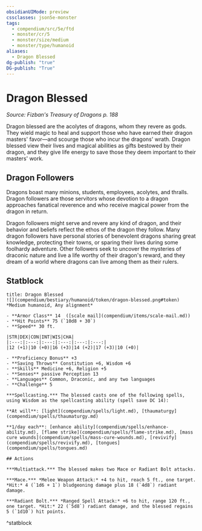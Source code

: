 ```yaml
---
obsidianUIMode: preview
cssclasses: json5e-monster
tags:
  - compendium/src/5e/ftd
  - monster/cr/5
  - monster/size/medium
  - monster/type/humanoid
aliases:
  - Dragon Blessed
dg-publish: "true"
DG-publish: "True"
---
```

# Dragon Blessed
*Source: Fizban's Treasury of Dragons p. 188*  

Dragon blessed are the acolytes of dragons, whom they revere as gods. They wield magic to heal and support those who have earned their dragon masters' favor—and scourge those who incur the dragons' wrath. Dragon blessed view their lives and magical abilities as gifts bestowed by their dragon, and they give life energy to save those they deem important to their masters' work.

## Dragon Followers

Dragons boast many minions, students, employees, acolytes, and thralls. Dragon followers are those servitors whose devotion to a dragon approaches fanatical reverence and who receive magical power from the dragon in return.

Dragon followers might serve and revere any kind of dragon, and their behavior and beliefs reflect the ethos of the dragon they follow. Many dragon followers have personal stories of benevolent dragons sharing great knowledge, protecting their towns, or sparing their lives during some foolhardy adventure. Other followers seek to uncover the mysteries of draconic nature and live a life worthy of their dragon's reward, and they dream of a world where dragons can live among them as their rulers.

## Statblock

```ad-statblock
title: Dragon Blessed
![](compendium/bestiary/humanoid/token/dragon-blessed.png#token)
*Medium humanoid, Any alignment*

- **Armor Class** 14  ([scale mail](compendium/items/scale-mail.md))
- **Hit Points** 75 (`10d8 + 30`)
- **Speed** 30 ft.

|STR|DEX|CON|INT|WIS|CHA|
|:---:|:---:|:---:|:---:|:---:|:---:|
|12 (+1)|10 (+0)|16 (+3)|14 (+2)|17 (+3)|10 (+0)|

- **Proficiency Bonus** +3
- **Saving Throws** Constitution +6, Wisdom +6
- **Skills** Medicine +6, Religion +5
- **Senses** passive Perception 13
- **Languages** Common, Draconic, and any two languages
- **Challenge** 5

***Spellcasting.*** The blessed casts one of the following spells, using Wisdom as the spellcasting ability (spell save DC 14):

**At will**: [light](compendium/spells/light.md), [thaumaturgy](compendium/spells/thaumaturgy.md)

**1/day each**: [enhance ability](compendium/spells/enhance-ability.md), [flame strike](compendium/spells/flame-strike.md), [mass cure wounds](compendium/spells/mass-cure-wounds.md), [revivify](compendium/spells/revivify.md), [tongues](compendium/spells/tongues.md)

## Actions

***Multiattack.*** The blessed makes two Mace or Radiant Bolt attacks.

***Mace.*** *Melee Weapon Attack:* +4 to hit, reach 5 ft., one target. *Hit:* 4 (`1d6 + 1`) bludgeoning damage plus 18 (`4d8`) radiant damage.

***Radiant Bolt.*** *Ranged Spell Attack:* +6 to hit, range 120 ft., one target. *Hit:* 22 (`5d8`) radiant damage, and the blessed regains 5 (`1d10`) hit points.
```
^statblock